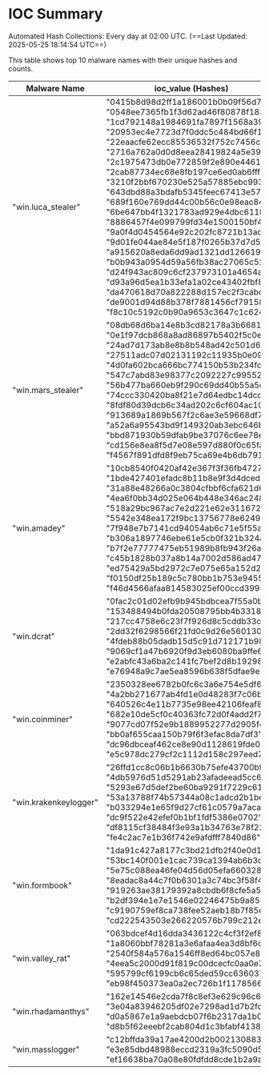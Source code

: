 # IOC Summary

Automated Hash Collections: Every day at 02:00 UTC. (==Last Updated: 2025-05-25 18:14:54 UTC==)

This table shows top 10 malware names with their unique hashes and counts.

| Malware Name | ioc_value (Hashes) | Count |
|--------------|--------------------|-------|
|  "win.luca_stealer" |  "0415b8d98d2ff1a186001b0b09f56d75"<br> "0548ee7365fb1f3d62ad46f80878f183"<br> "1cd792148a1984691fa7897f1568a39a"<br> "20953ec4e7723d7f0ddc5c484bd66f19"<br> "22eaacfe62ecc85536532f752c7456c8"<br> "2716a762a0d0d8eea28419824a5e39c8"<br> "2c1975473db0e772859f2e890e44615d"<br> "2cab87734ec68e8fb197ce6ed0ab6fff"<br> "3210f2bbf670230e525a57885ebc993e"<br> "643dbd88a3bdafb5345feec67413e57e"<br> "689f160e769dd44c00b56c0e98eac843"<br> "6be647bb4f1321783ad929e4dbc611b4"<br> "8886457f4e099799fd34e1500150bf46"<br> "9a0f4d0454564e92c202fc8721b13adb"<br> "9d01fe044ae84e5f187f0265b37d7d5e"<br> "a915620a8eda6dd9ad1321dd1266197d"<br> "b0b943a0954d59a56fb38ac27065c522"<br> "d24f943ac809c6cf237973101a4654a5"<br> "d93a96d5ea1b33efa1a02ce43402fbf8"<br> "da470618d70a822288d157ec2f3cabd1"<br> "de9001d94d88b378f7881456cf791588"<br> "f8c10c5192c0b90a9653c3647c1c6248" | 22 |
|  "win.mars_stealer" |  "08db68d6ba14e8b3cd82178a3b668158"<br> "0e1f97dcb868a8ad86897b5402f5c0e5"<br> "24ad7d173ab8e8b8b548ad42c501d6ba"<br> "27511adc07d02131192c11935b0e0972"<br> "4d0fa602bca666bc774150b53b234fcd"<br> "547c7abd83e98377c2092227c99552d5"<br> "56b477ba660eb9f290c69dd40b55a5c7"<br> "74ccc330420ba8f21e7d64edbc14dcd4"<br> "8fdf80d39dcb6c34ad202c6cf604ac10"<br> "913689a1869b567f2c6ae3e59668df7d"<br> "a52a6a95543bd9f149320ab3ebc646bf"<br> "bbd871930b59dfab9be37076c6ee78e7"<br> "cd156e8ea8f5d7e08e597d880f0c65fa"<br> "f4567f891dfd8f9eb75ca69e4b6db791" | 14 |
|  "win.amadey" |  "10cb8540f0420af42e367f3f36fb4727"<br> "1bde427401efadc8b11b8e9f3d4dced3"<br> "31a88e48266a0c3804cfbbf6cfa621d6"<br> "4ea6f0bb34d025e064b448e346ac248d"<br> "518a29bc967ac7e2d221e62e311672ac"<br> "5542e348ea172f9bc13756778e6249ff"<br> "7f948e7b7141cd94054ab6c71e5f55a3"<br> "b306a1897746ebe61e5cb0f321b324a3"<br> "b7f2e77777475eb51989b8fb943f26a2"<br> "c45b1828b037a8b14a7002d586ad472c"<br> "ed75429a5bd2972c7e075e65a152d248"<br> "f0150df25b189c5c780bb1b753e9455c"<br> "f46d4566afaa814583025ef00ccd3994" | 13 |
|  "win.dcrat" |  "0fac2c01d02efb9b945bdbcea7f55a0b"<br> "153488494b0fda20508795bb4b3318b1"<br> "217cc4758e6c23f7f926d8c5cddb33ca"<br> "2dd32f6298566f21fd0c9d26e5601300"<br> "4fdeb88b05dadb15d5c91d712171b98a"<br> "9069cf1a47b6920f9d3eb6080ba9ffe6"<br> "e2abfc43a6ba2c141fc7bef2d8b19298"<br> "e76948a9c7ae5ea8596b638f5dfae9e2" | 8 |
|  "win.coinminer" |  "2350328ee6782b0fc6c3a6e754e5df60"<br> "4a2bb271677ab4fd1e0d48283f7c06b8"<br> "640526c4e11b7735e98ee42106feaf8e"<br> "682e10de5cf0c40363fc72d0f4add2f7"<br> "9077cd07f52e9b1889952277d2905f42"<br> "bb0af655caa150b79f6f3efac8da7df3"<br> "dc96dbceaf462ce8e90d1128619fde0e"<br> "e5c978dc279cf2c1112d158c297eed7d" | 8 |
|  "win.krakenkeylogger" |  "26ffd1cc8c06b1b6630b75efe43700bf"<br> "4db5976d51d5291ab23afadeead5cc67"<br> "5293e67d5def2be60ba9291f7229c619"<br> "53a13788f74b57344a08c1adcd2b1bef"<br> "b033294e1e65f9d27cf61c0579a7acab"<br> "dc9f522e42efef0b1bf1fdf5386e0702"<br> "df8115cf38484f3e93a1b34763e78f22"<br> "fe4c2ac7e1b36f742e9afdfff7840d86" | 8 |
|  "win.formbook" |  "1da91c427a8177c3bd21dfb2f40e0d12"<br> "53bc140f001e1cac739ca1394ab6b3ca"<br> "5e75c088ea46fe04d56d05efa660328d"<br> "8eadac8a44c7f0b6301a3c74bc3f58f4"<br> "919263ae38179392a8cbdb6f8cfe5a50"<br> "b2df394e1e7e1546e02246475b9a850a"<br> "c9190759ef8ca738fee52aeb18b7f85e"<br> "cd222543503e266220576b799c212ef2" | 8 |
|  "win.valley_rat" |  "063bdcef4d16dda3436122c4cf3f2ef8"<br> "1a8060bbf78281a3e6afaa4ea3d8bf6c"<br> "2540f584a576a1546ff8ed64bc057e8d"<br> "4eea5c2000d91f819c00dcecfc0aa0e7"<br> "595799cf6199cb6c65ded59cc6360376"<br> "eb98f450373ea0a2ec726b1f11785663" | 6 |
|  "win.rhadamanthys" |  "162e14546e2cda7f8c8ef3e629c96c67"<br> "3e04a83946205df02e7298ad1d7b2fc8"<br> "d0a5867e1a9aebdcb07f6b2317da1b0b"<br> "d8b5f62eeebf2cab804d1c3bfabf4138" | 4 |
|  "win.masslogger" |  "c12bffda39a17ae4200d2b002130883f"<br> "e3e85dbd48988eccd2319a3fc5090d59"<br> "ef16638ba70a08e80fdfdd8cde1b2a9a" | 3 |